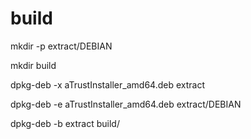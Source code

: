 # build

mkdir -p extract/DEBIAN

mkdir build

dpkg-deb -x aTrustInstaller_amd64.deb extract

dpkg-deb -e aTrustInstaller_amd64.deb extract/DEBIAN

dpkg-deb -b extract build/
